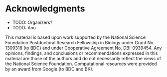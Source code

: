 # Acknowledgments

* TODO: Organizers?
* TODO: Anu

This material is based upon work supported by the National Science Foundation Postdoctoral Research Fellowship in Biology under Grant No. 1309318 (to BDC) and under Cooperative Agreement No. DBI-0939454. Any opinions, findings, and conclusions or recommendations expressed in this material are those of the authors and do not necessarily reflect the views of the National Science Foundation. Computational resources were provided by an award from Google (to BDC and BK).
